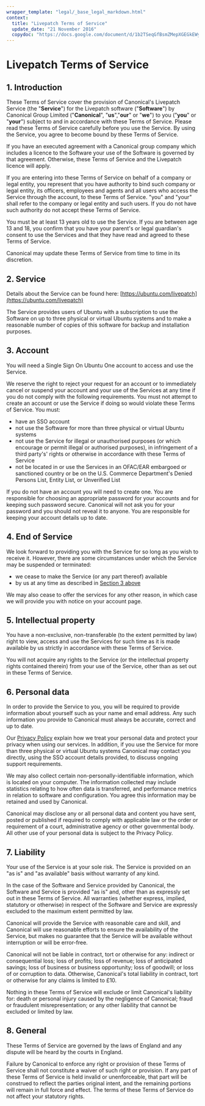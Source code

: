 ```yaml
---
wrapper_template: "legal/_base_legal_markdown.html"
context:
  title: "Livepatch Terms of Service"
  update_date: "21 November 2016"
  copydoc: "https://docs.google.com/document/d/1b2TSeqGfBsmZMepXGEGkEWyTDo0M5aHmyqaQIzEZfPs/edit"
---
```


# Livepatch Terms of Service

## 1\. Introduction

These Terms of Service cover the provision of Canonical's Livepatch Service (the "**Service**") for the Livepatch software ("**Software**") by Canonical Group Limited ("**Canonical**", "**us**","**our**" or "**we**") to you ("**you**" or "**your**") subject to and in accordance with these Terms of Service. Please read these Terms of Service carefully before you use the Service. By using the Service, you agree to become bound by these Terms of Service.

If you have an executed agreement with a Canonical group company which includes a licence to the Software your use of the Software is governed by that agreement. Otherwise, these Terms of Service and the Livepatch licence will apply.

If you are entering into these Terms of Service on behalf of a company or legal entity, you represent that you have authority to bind such company or legal entity, its officers, employees and agents and all users who access the Service through the account, to these Terms of Service. "you" and "your" shall refer to the company or legal entity and such users. If you do not have such authority do not accept these Terms of Service.

You must be at least 13 years old to use the Service. If you are between age 13 and 18, you confirm that you have your parent's or legal guardian's consent to use the Services and that they have read and agreed to these Terms of Service.

Canonical may update these Terms of Service from time to time in its discretion.

## 2\. Service

Details about the Service can be found here: [https://ubuntu.com/livepatch](https://ubuntu.com/livepatch)

The Service provides users of Ubuntu with a subscription to use the Software on up to three physical or virtual Ubuntu systems and to make a reasonable number of copies of this software for backup and installation purposes.

## 3\. Account

You will need a Single Sign On Ubuntu One account to access and use the Service.

We reserve the right to reject your request for an account or to immediately cancel or suspend your account and your use of the Services at any time if you do not comply with the following requirements. You must not attempt to create an account or use the Service if doing so would violate these Terms of Service. You must:

- have an SSO account
- not use the Software for more than three physical or virtual Ubuntu systems
- not use the Service for illegal or unauthorised purposes (or which encourage or permit illegal or authorised purposes), in infringement of a third party's' rights or otherwise in accordance with these Terms of Service
- not be located in or use the Services in an OFAC/EAR embargoed or sanctioned country or be on the U.S. Commerce Department's Denied Persons List, Entity List, or Unverified List

If you do not have an account you will need to create one. You are responsible for choosing an appropriate password for your accounts and for keeping such password secure. Canonical will not ask you for your password and you should not reveal it to anyone. You are responsible for keeping your account details up to date.

## 4\. End of Service

We look forward to providing you with the Service for so long as you wish to receive it. However, there are some circumstances under which the Service may be suspended or terminated:

- we cease to make the Service (or any part thereof) available
- by us at any time as described in [Section 3 above](#account)

We may also cease to offer the services for any other reason, in which case we will provide you with notice on your account page.

## 5\. Intellectual property

You have a non-exclusive, non-transferable (to the extent permitted by law) right to view, access and use the Services for such time as it is made available by us strictly in accordance with these Terms of Service.

You will not acquire any rights to the Service (or the intellectual property rights contained therein) from your use of the Service, other than as set out in these Terms of Service.

## 6\. Personal data

In order to provide the Service to you, you will be required to provide information about yourself such as your name and email address. Any such information you provide to Canonical must always be accurate, correct and up to date.

Our [Privacy Policy](/legal/data-privacy) explain how we treat your personal data and protect your privacy when using our services. In addition, if you use the Service for more than three physical or virtual Ubuntu systems Canonical may contact you directly, using the SSO account details provided, to discuss ongoing support requirements.

We may also collect certain non-personally-identifiable information, which is located on your computer. The information collected may include statistics relating to how often data is transferred, and performance metrics in relation to software and configuration. You agree this information may be retained and used by Canonical.

Canonical may disclose any or all personal data and content you have sent, posted or published if required to comply with applicable law or the order or requirement of a court, administrative agency or other governmental body. All other use of your personal data is subject to the Privacy Policy.

## 7\. Liability

Your use of the Service is at your sole risk. The Service is provided on an "as is" and "as available" basis without warranty of any kind.

In the case of the Software and Service provided by Canonical, the Software and Service is provided "as is" and, other than as expressly set out in these Terms of Service. All warranties (whether express, implied, statutory or otherwise) in respect of the Software and Service are expressly excluded to the maximum extent permitted by law.

Canonical will provide the Service with reasonable care and skill, and Canonical will use reasonable efforts to ensure the availability of the Service, but makes no guarantee that the Service will be available without interruption or will be error-free.

Canonical will not be liable in contract, tort or otherwise for any: indirect or consequential loss; loss of profits; loss of revenue; loss of anticipated savings; loss of business or business opportunity; loss of goodwill; or loss of or corruption to data. Otherwise, Canonical's total liability in contract, tort or otherwise for any claims is limited to £10.

Nothing in these Terms of Service will exclude or limit Canonical's liability for: death or personal injury caused by the negligence of Canonical; fraud or fraudulent misrepresentation; or any other liability that cannot be excluded or limited by law.

## 8\. General

These Terms of Service are governed by the laws of England and any dispute will be heard by the courts in England.

Failure by Canonical to enforce any right or provision of these Terms of Service shall not constitute a waiver of such right or provision. If any part of these Terms of Service is held invalid or unenforceable, that part will be construed to reflect the parties original intent, and the remaining portions will remain in full force and effect. The terms of these Terms of Service do not affect your statutory rights.
